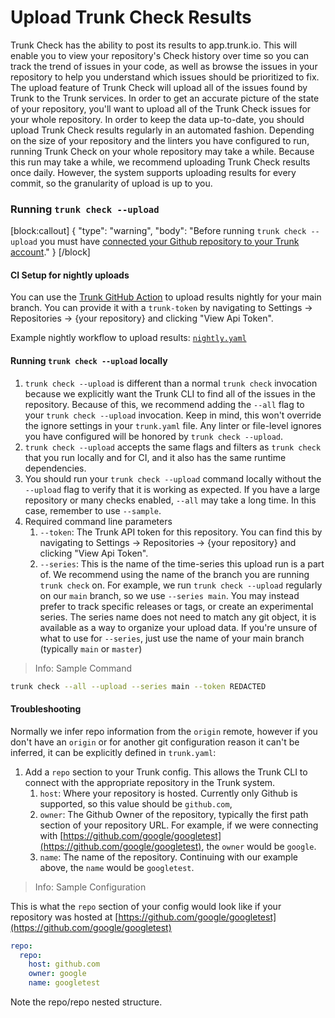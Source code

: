# Upload Trunk Check Results

Trunk Check has the ability to post its results to app.trunk.io. This will enable you to view your repository's Check history over time so you can track the trend of issues in your code, as well as browse the issues in your repository to help you understand which issues should be prioritized to fix. The upload feature of Trunk Check will upload all of the issues found by Trunk to the Trunk services. In order to get an accurate picture of the state of your repository, you'll want to upload all of the Trunk Check issues for your whole repository. In order to keep the data up-to-date, you should upload Trunk Check results regularly in an automated fashion. Depending on the size of your repository and the linters you have configured to run, running Trunk Check on your whole repository may take a while. Because this run may take a while, we recommend uploading Trunk Check results once daily. However, the system supports uploading results for every commit, so the granularity of upload is up to you.

### Running `trunk check --upload`

\[block:callout] { "type": "warning", "body": "Before running `trunk check --upload` you must have [connected your Github repository to your Trunk account](docs:webapp)." } \[/block]

#### CI Setup for nightly uploads

You can use the [Trunk GitHub Action](https://github.com/marketplace/actions/trunk-check) to upload results nightly for your main branch. You can provide it with a `trunk-token` by navigating to Settings → Repositories → {your repository} and clicking "View Api Token".

Example nightly workflow to upload results: [`nightly.yaml`](https://github.com/trunk-io/trunk-action/blob/main/.github/workflows/nightly.yaml)

#### Running `trunk check --upload` locally

1. `trunk check --upload` is different than a normal `trunk check` invocation because we explicitly want the Trunk CLI to find all of the issues in the repository. Because of this, we recommend adding the `--all` flag to your `trunk check --upload` invocation. Keep in mind, this won't override the ignore settings in your `trunk.yaml` file. Any linter or file-level ignores you have configured will be honored by `trunk check --upload`.
2. `trunk check --upload` accepts the same flags and filters as `trunk check` that you run locally and for CI, and it also has the same runtime dependencies.
3. You should run your `trunk check --upload` command locally without the `--upload` flag to verify that it is working as expected. If you have a large repository or many checks enabled, `--all` may take a long time. In this case, remember to use `--sample`.
4. Required command line parameters
   1. `--token`: The Trunk API token for this repository. You can find this by navigating to Settings → Repositories → {your repository} and clicking "View Api Token".
   2. `--series`: This is the name of the time-series this upload run is a part of. We recommend using the name of the branch you are running `trunk check` on. For example, we run `trunk check --upload` regularly on our `main` branch, so we use `--series main`. You may instead prefer to track specific releases or tags, or create an experimental series. The series name does not need to match any git object, it is available as a way to organize your upload data. If you're unsure of what to use for `--series`, just use the name of your main branch (typically `main` or `master`)

> Info: Sample Command

```bash
trunk check --all --upload --series main --token REDACTED
```

#### Troubleshooting

Normally we infer repo information from the `origin` remote, however if you don't have an `origin` or for another git configuration reason it can't be inferred, it can be explicitly defined in `trunk.yaml`:

1. Add a `repo` section to your Trunk config. This allows the Trunk CLI to connect with the appropriate repository in the Trunk system.
   1. `host`: Where your repository is hosted. Currently only Github is supported, so this value should be `github.com`,
   2. `owner`: The Github Owner of the repository, typically the first path section of your repository URL. For example, if we were connecting with [https://github.com/google/googletest](https://github.com/google/googletest), the `owner` would be `google`.
   3. `name`: The name of the repository. Continuing with our example above, the `name` would be `googletest`.

> Info: Sample Configuration

This is what the `repo` section of your config would look like if your repository was hosted at [https://github.com/google/googletest](https://github.com/google/googletest)

```yaml
repo:
  repo:
    host: github.com
    owner: google
    name: googletest
```

Note the repo/repo nested structure.
